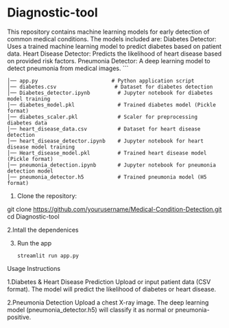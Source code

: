 # Diagnostic-tool

This repository contains machine learning models for early detection of common medical conditions. The models included are:
Diabetes Detector: Uses a trained machine learning model to predict diabetes based on patient data.
Heart Disease Detector: Predicts the likelihood of heart disease based on provided risk factors.
Pneumonia Detector: A deep learning model to detect pneumonia from medical images.
    ```
    
    │── app.py                        # Python application script
    │── diabetes.csv                   # Dataset for diabetes detection
    │── Diabetes_detector.ipynb         # Jupyter notebook for diabetes model training
    │── diabetes_model.pkl              # Trained diabetes model (Pickle format)
    │── diabetes_scaler.pkl             # Scaler for preprocessing diabetes data
    │── heart_disease_data.csv          # Dataset for heart disease detection
    │── heart_disease_detector.ipynb    # Jupyter notebook for heart disease model training
    │── Heart_disease_model.pkl         # Trained heart disease model (Pickle format)
    │── pneumonia_detection.ipynb       # Jupyter notebook for pneumonia detection model
    │── pneumonia_detector.h5           # Trained pneumonia model (H5 format)

1. Clone the repository:

git clone https://github.com/yourusername/Medical-Condition-Detection.git
cd Diagnostic-tool

2.Intall the dependenices

3. Run the app
    ```
   streamlit run app.py

Usage Instructions

1.Diabetes & Heart Disease Prediction
Upload or input patient data (CSV format).
The model will predict the likelihood of diabetes or heart disease.

2.Pneumonia Detection
Upload a chest X-ray image.
The deep learning model (pneumonia_detector.h5) will classify it as normal or pneumonia-positive.


